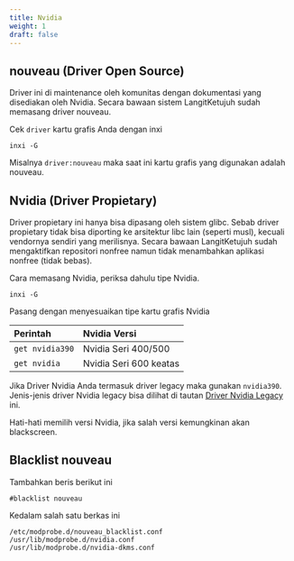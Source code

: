 ```yaml
---
title: Nvidia
weight: 1
draft: false
---
```


## nouveau (Driver Open Source)

Driver ini di maintenance oleh komunitas dengan dokumentasi yang disediakan oleh Nvidia. Secara bawaan sistem LangitKetujuh sudah memasang driver nouveau.

Cek `driver` kartu grafis Anda dengan inxi

```shell
inxi -G
```
Misalnya `driver:nouveau` maka saat ini kartu grafis yang digunakan adalah nouveau.

## Nvidia (Driver Propietary)

Driver propietary ini hanya bisa dipasang oleh sistem glibc. Sebab driver propietary tidak bisa diporting ke arsitektur libc lain (seperti musl), kecuali vendornya sendiri yang merilisnya. Secara bawaan LangitKetujuh sudah mengaktifkan repositori nonfree namun tidak menambahkan aplikasi nonfree (tidak bebas).

Cara memasang Nvidia, periksa dahulu tipe Nvidia.

```shell
inxi -G
```

Pasang dengan menyesuaikan tipe kartu grafis Nvidia

**Perintah** | **Nvidia Versi**
:--- | :---
`get nvidia390` | Nvidia Seri 400/500
`get nvidia` | Nvidia Seri 600 keatas

Jika Driver Nvidia Anda termasuk driver legacy maka gunakan `nvidia390`. Jenis-jenis driver Nvidia legacy bisa dilihat di tautan [Driver Nvidia Legacy](https://www.nvidia.com/en-us/drivers/unix/legacy-gpu/) ini.

Hati-hati memilih versi Nvidia, jika salah versi kemungkinan akan blackscreen.

## Blacklist nouveau

Tambahkan beris berikut ini

```shell
#blacklist nouveau
```
Kedalam salah satu berkas ini

```shell
/etc/modprobe.d/nouveau_blacklist.conf
/usr/lib/modprobe.d/nvidia.conf
/usr/lib/modprobe.d/nvidia-dkms.conf
```
